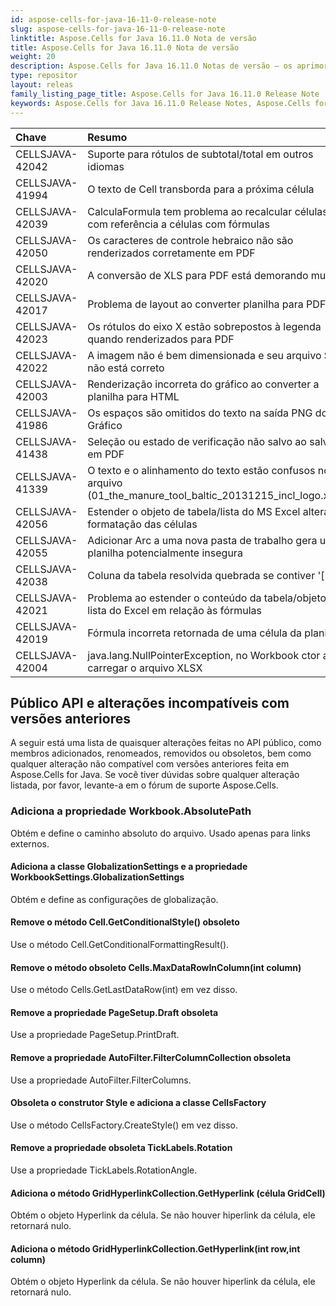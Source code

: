 ```yaml
---
id: aspose-cells-for-java-16-11-0-release-note
slug: aspose-cells-for-java-16-11-0-release-note
linktitle: Aspose.Cells for Java 16.11.0 Nota de versão
title: Aspose.Cells for Java 16.11.0 Nota de versão
weight: 20
description: Aspose.Cells for Java 16.11.0 Notas de versão – os aprimoramentos mais recentes, novos recursos e correções
type: repositor
layout: releas
family_listing_page_title: Aspose.Cells for Java 16.11.0 Release Note
keywords: Aspose.Cells for Java 16.11.0 Release Notes, Aspose.Cells for Java 16.11.0 updates and fixe
---
```

|**Chave** |**Resumo** |**Categoria** |
| :- | :- | :- |
|CELLSJAVA-42042 | Suporte para rótulos de subtotal/total em outros idiomas| Novo recurso|
|CELLSJAVA-41994 | O texto de Cell transborda para a próxima célula| Erro|
|CELLSJAVA-42039 | CalculaFormula tem problema ao recalcular células com referência a células com fórmulas| Erro|
|CELLSJAVA-42050 | Os caracteres de controle hebraico não são renderizados corretamente em PDF| Erro|
|CELLSJAVA-42020 | A conversão de XLS para PDF está demorando muito| Erro|
|CELLSJAVA-42017 | Problema de layout ao converter planilha para PDF| Erro|
|CELLSJAVA-42023 | Os rótulos do eixo X estão sobrepostos à legenda quando renderizados para PDF| Erro|
|CELLSJAVA-42022 | A imagem não é bem dimensionada e seu arquivo SVG não está correto| Erro|
|CELLSJAVA-42003 | Renderização incorreta do gráfico ao converter a planilha para HTML| Erro|
|CELLSJAVA-41986 | Os espaços são omitidos do texto na saída PNG do Gráfico| Erro|
|CELLSJAVA-41438 | Seleção ou estado de verificação não salvo ao salvar em PDF| Erro|
|CELLSJAVA-41339 | O texto e o alinhamento do texto estão confusos no arquivo (01_the_manure_tool_baltic_20131215_incl_logo.xlsx)| Erro|
|CELLSJAVA-42056 |Estender o objeto de tabela/lista do MS Excel altera a formatação das células| Erro|
|CELLSJAVA-42055 | Adicionar Arc a uma nova pasta de trabalho gera uma planilha potencialmente insegura| Erro|
|CELLSJAVA-42038 | Coluna da tabela resolvida quebrada se contiver '['| Erro|
|CELLSJAVA-42021 | Problema ao estender o conteúdo da tabela/objeto de lista do Excel em relação às fórmulas| Erro|
|CELLSJAVA-42019 | Fórmula incorreta retornada de uma célula da planilha| Erro|
|CELLSJAVA-42004 | java.lang.NullPointerException, no Workbook ctor ao carregar o arquivo XLSX| Exceção|
##  **Público API e alterações incompatíveis com versões anteriores**
A seguir está uma lista de quaisquer alterações feitas no API público, como membros adicionados, renomeados, removidos ou obsoletos, bem como qualquer alteração não compatível com versões anteriores feita em Aspose.Cells for Java. Se você tiver dúvidas sobre qualquer alteração listada, por favor, levante-a em o fórum de suporte Aspose.Cells.
###  **Adiciona a propriedade Workbook.AbsolutePath**
Obtém e define o caminho absoluto do arquivo. Usado apenas para links externos.
####  **Adiciona a classe GlobalizationSettings e a propriedade WorkbookSettings.GlobalizationSettings**
Obtém e define as configurações de globalização.
####  **Remove o método Cell.GetConditionalStyle() obsoleto**
Use o método Cell.GetConditionalFormattingResult().
####  **Remove o método obsoleto Cells.MaxDataRowInColumn(int column)**
Use o método Cells.GetLastDataRow(int) em vez disso.
####  **Remove a propriedade PageSetup.Draft obsoleta**
Use a propriedade PageSetup.PrintDraft.
####  **Remove a propriedade AutoFilter.FilterColumnCollection obsoleta**
Use a propriedade AutoFilter.FilterColumns.
####  **Obsoleta o construtor Style e adiciona a classe CellsFactory**
Use o método CellsFactory.CreateStyle() em vez disso.
####  **Remove a propriedade obsoleta TickLabels.Rotation**
Use a propriedade TickLabels.RotationAngle.
####  **Adiciona o método GridHyperlinkCollection.GetHyperlink (célula GridCell)**
Obtém o objeto Hyperlink da célula. Se não houver hiperlink da célula, ele retornará nulo.
####  **Adiciona o método GridHyperlinkCollection.GetHyperlink(int row,int column)**
Obtém o objeto Hyperlink da célula. Se não houver hiperlink da célula, ele retornará nulo.
